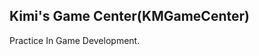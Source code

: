 Kimi's Game Center(KMGameCenter)
-------------------------------------

Practice In Game Development.